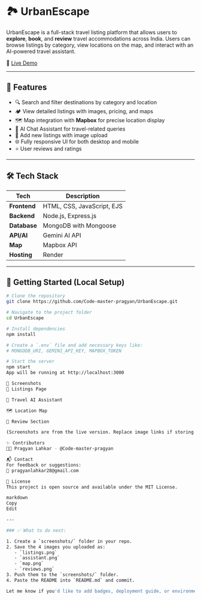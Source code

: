 # 🏞️ UrbanEscape

UrbanEscape is a full-stack travel listing platform that allows users to **explore**, **book**, and **review** travel accommodations across India. Users can browse listings by category, view locations on the map, and interact with an AI-powered travel assistant.

🔗 [Live Demo](https://urbanescape.onrender.com)

---

## 📌 Features

- 🔍 Search and filter destinations by category and location
- 🏕️ View detailed listings with images, pricing, and maps
- 🗺️ Map integration with **Mapbox** for precise location display
- 💬 AI Chat Assistant for travel-related queries
- 📝 Add new listings with image upload
- 🌐 Fully responsive UI for both desktop and mobile
- ⭐ User reviews and ratings

---

## 🛠️ Tech Stack

| Tech | Description |
|------|-------------|
| **Frontend** | HTML, CSS, JavaScript, EJS |
| **Backend** | Node.js, Express.js |
| **Database** | MongoDB with Mongoose |
| **API/AI** | Gemini AI API |
| **Map** | Mapbox API |
| **Hosting** | Render |

---

## 🚀 Getting Started (Local Setup)

```bash
# Clone the repository
git clone https://github.com/Code-master-pragyan/UrbanEscape.git

# Navigate to the project folder
cd UrbanEscape

# Install dependencies
npm install

# Create a `.env` file and add necessary keys like:
# MONGODB_URI, GEMINI_API_KEY, MAPBOX_TOKEN

# Start the server
npm start
App will be running at http://localhost:3000

📸 Screenshots
🏨 Listings Page

🤖 Travel AI Assistant

🗺️ Location Map

📖 Review Section

(Screenshots are from the live version. Replace image links if storing locally)

✨ Contributors
👨‍💻 Pragyan Lahkar - @Code-master-pragyan

📬 Contact
For feedback or suggestions:
📧 pragyanlahkar28@gmail.com 

📄 License
This project is open source and available under the MIT License.

markdown
Copy
Edit

---

### ✅ What to do next:

1. Create a `screenshots/` folder in your repo.
2. Save the 4 images you uploaded as:
   - `listings.png`
   - `assistant.png`
   - `map.png`
   - `reviews.png`
3. Push them to the `screenshots/` folder.
4. Paste the README into `README.md` and commit.

Let me know if you'd like to add badges, deployment guide, or environment variable sample format.
